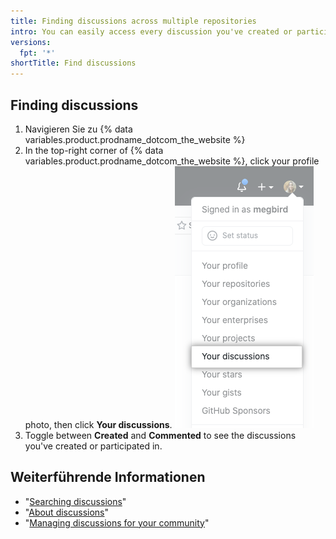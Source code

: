 ```yaml
---
title: Finding discussions across multiple repositories
intro: You can easily access every discussion you've created or participated in across multiple repositories.
versions:
  fpt: '*'
shortTitle: Find discussions
---
```



## Finding discussions

1. Navigieren Sie zu {% data variables.product.prodname_dotcom_the_website %}
1. In the top-right corner of {% data variables.product.prodname_dotcom_the_website %}, click your profile photo, then click **Your discussions**. !["Your discussions" in drop-down menu for profile photo on {% data variables.product.product_name %}](/assets/images/help/discussions/your-discussions.png)
1. Toggle between **Created** and **Commented** to see the discussions you've created or participated in.

## Weiterführende Informationen

- "[Searching discussions](/search-github/searching-on-github/searching-discussions)"
- "[About discussions](/discussions/collaborating-with-your-community-using-discussions/about-discussions)"
- "[Managing discussions for your community](/discussions/managing-discussions-for-your-community)"
